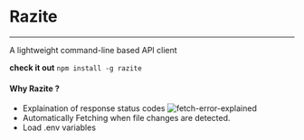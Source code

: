 # Razite

---

A lightweight command-line based API client

**check it out** `npm install -g razite`

#### Why Razite ?

- Explaination of response status codes
  ![fetch-error-explained](https://user-images.githubusercontent.com/85863923/132039743-471ae2c5-e668-4020-bde4-efb496dadbae.png)
- Automatically Fetching when file changes are detected.
- Load .env variables
